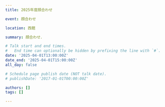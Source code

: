 ```yaml
---
title: 2025年度顔合わせ

event: 顔合わせ

location: 西館

summary: 顔合わせ．

# Talk start and end times.
#   End time can optionally be hidden by prefixing the line with `#`.
date: '2025-04-01T13:00:00Z'
date_end: '2025-04-01T15:00:00Z'
all_day: false

# Schedule page publish date (NOT talk date).
# publishDate: '2017-01-01T00:00:00Z'

authors: []
tags: []

---
```


